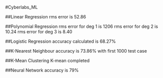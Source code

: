 #Cyberlabs_ML

##Linear Regression
rms error is 52.86

##Polynomial Regression
rms error for deg 1 is 1206
rms error for deg 2 is 10.24
rms error for deg 3 is 8.40

##Logistic Regression
accuracy calculated is 68.27%

##K-Nearest Neighbour
accuracy is 73.86% with first 1000 test case

##K-Mean Clustering
K-mean completed

##Neural Network
accuracy is 79% 
